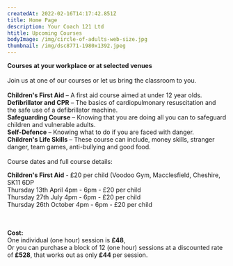 ```yaml
---
createdAt: 2022-02-16T14:17:42.851Z
title: Home Page
description: Your Coach 121 Ltd
htitle: Upcoming Courses
bodyImage: /img/circle-of-adults-web-size.jpg
thumbnail: /img/dsc8771-1980x1392.jpeg
---
```

**Courses at your workplace or at selected venues**\
\
Join us at one of our courses or let us bring the classroom to you. \
\
**Children's First Aid** – A first aid course aimed at under 12 year olds.\
**Defibrillator and CPR** – The basics of cardiopulmonary resuscitation and the safe use of a defibrillator machine. \
**Safeguarding Course** – Knowing that you are doing all you can to safeguard children and vulnerable adults. \
**Self-Defence** – Knowing what to do if you are faced with danger. \
**Children's Life Skills** – These course can include, money skills, stranger danger, team games, anti-bullying and good food.\
\
Course dates and full course details:

**Children's First Aid** - £20 per child (Voodoo Gym, Macclesfield, Cheshire, SK11 6DP\
T﻿hursday 13th April 4pm - 6pm - £20 per child\
T﻿hursday 27th July 4pm - 6pm - £20 per child\
T﻿hursday 26th October 4pm - 6pm - £20 per child

\
\
**Cost:**\
One individual (one hour) session is **£48**,\
Or you can purchase a block of 12 (one hour) sessions at a discounted rate of **£528**, that works out as only **£44** per session.